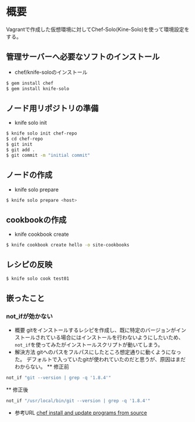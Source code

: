 # 概要
Vagrantで作成した仮想環境に対してChef-Solo(Kine-Solo)を使って環境設定をする。

## 管理サーバーへ必要なソフトのインストール
* chef/knife-soloのインストール  

```bash
$ gem install chef
$ gem install knife-solo
```

## ノード用リポジトリの準備
* knife solo init  

```bash
$ knife solo init chef-repo
$ cd chef-repo
$ git init
$ git add .
$ git commit -m "initial commit"
```

## ノードの作成
* knife solo prepare  

```bash
$ knife solo prepare <host>
```

## cookbookの作成
* knife cookbook create

```bash
$ knife cookbook create hello -o site-cookbooks
```

## レシピの反映

```bash
$ knife solo cook test01
```
## 嵌ったこと
### not_ifが効かない
* 概要
gitをインストールするレシピを作成し、既に特定のバージョンがインストールされている場合にはインストールを行わないようにしたいため、`not_if`を使ってみたがインストールスクリプトが動いてしまう。
* 解決方法
gitへのパスをフルパスにしたところ想定通りに動くようになった。
デフォルトで入っていたgitが使われていたのだと思うが、原因はまだわからない。
** 修正前
```bash
not_if "git --version | grep -q '1.8.4'"
```
** 修正後
```bash
not_if "/usr/local/bin/git --version | grep -q '1.8.4'"
```

* 参考URL
[chef install and update programs from source](http://stackoverflow.com/questions/8530593/chef-install-and-update-programs-from-source)
